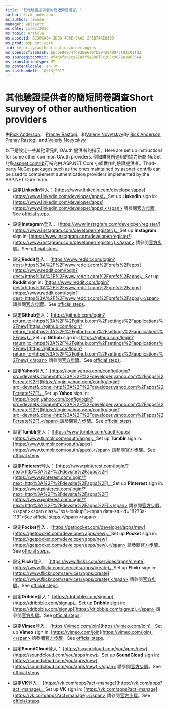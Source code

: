 ```yaml
---
title: "其他驗證提供者的簡短問卷調查。"
author: rick-anderson
ms.author: riande
manager: wpickett
ms.date: 11/03/2016
ms.topic: article
ms.assetid: BC36CA84-3DE8-496E-9AA2-2F1B74AE8309
ms.prod: asp.net-core
uid: security/authentication/otherlogins
ms.openlocfilehash: bbc069e974fd826e6e9fb29429a0875f02c01fd3
ms.sourcegitcommit: 8f4d4fad1ca27adf9e396f5c205c9875a3963664
ms.translationtype: MT
ms.contentlocale: zh-TW
ms.lasthandoff: 10/13/2017
---
```

# <a name="short-survey-of-other-authentication-providers"></a><span data-ttu-id="8273a-102">其他驗證提供者的簡短問卷調查</span><span class="sxs-lookup"><span data-stu-id="8273a-102">Short survey of other authentication providers</span></span>

<a name="security-authentication-other-logins"></a>

<span data-ttu-id="8273a-103">由[Rick Anderson](https://twitter.com/RickAndMSFT)， [Pranav Rastogi](https://github.com/rustd)，和[Valeriy Novytskyy](https://github.com/01binary)</span><span class="sxs-lookup"><span data-stu-id="8273a-103">By [Rick Anderson](https://twitter.com/RickAndMSFT), [Pranav Rastogi](https://github.com/rustd), and [Valeriy Novytskyy](https://github.com/01binary)</span></span>

<span data-ttu-id="8273a-104">以下是設定一些其他常見的 OAuth 提供者的指示。</span><span class="sxs-lookup"><span data-stu-id="8273a-104">Here are set up instructions for some other common OAuth providers.</span></span> <span data-ttu-id="8273a-105">例如維護所適用的協力廠商 NuGet 封裝[aspnet contrib](https://www.nuget.org/packages?q=owners%3Aaspnet-contrib+title%3AOAuth)可補充由 ASP.NET Core 小組實作的驗證提供者。</span><span class="sxs-lookup"><span data-stu-id="8273a-105">Third-party NuGet packages such as the ones maintained by [aspnet-contrib](https://www.nuget.org/packages?q=owners%3Aaspnet-contrib+title%3AOAuth) can be used to complement authentication providers implemented by the ASP.NET Core team.</span></span>

* <span data-ttu-id="8273a-106">設定**LinkedIn**登入： [https://www.linkedin.com/developer/apps](https://www.linkedin.com/developer/apps)。</span><span class="sxs-lookup"><span data-stu-id="8273a-106">Set up **LinkedIn** sign in: [https://www.linkedin.com/developer/apps](https://www.linkedin.com/developer/apps).</span></span> <span data-ttu-id="8273a-107">請參閱[官方步驟](https://developer.linkedin.com/docs/oauth2)。</span><span class="sxs-lookup"><span data-stu-id="8273a-107">See [official steps](https://developer.linkedin.com/docs/oauth2).</span></span>

* <span data-ttu-id="8273a-108">設定**Instagram**登入： [https://www.instagram.com/developer/register/](https://www.instagram.com/developer/register/)。</span><span class="sxs-lookup"><span data-stu-id="8273a-108">Set up **Instagram** sign in: [https://www.instagram.com/developer/register/](https://www.instagram.com/developer/register/).</span></span> <span data-ttu-id="8273a-109">請參閱[官方步驟](https://www.instagram.com/developer/authentication/)。</span><span class="sxs-lookup"><span data-stu-id="8273a-109">See [official steps](https://www.instagram.com/developer/authentication/).</span></span>

* <span data-ttu-id="8273a-110">設定**Reddit**登入： [https://www.reddit.com/login?dest=https%3A%2F%2Fwww.reddit.com%2Fprefs%2Fapps](https://www.reddit.com/login?dest=https%3A%2F%2Fwww.reddit.com%2Fprefs%2Fapps)。</span><span class="sxs-lookup"><span data-stu-id="8273a-110">Set up **Reddit** sign in: [https://www.reddit.com/login?dest=https%3A%2F%2Fwww.reddit.com%2Fprefs%2Fapps](https://www.reddit.com/login?dest=https%3A%2F%2Fwww.reddit.com%2Fprefs%2Fapps).</span></span> <span data-ttu-id="8273a-111">請參閱[官方步驟](https://github.com/reddit/reddit/wiki/OAuth2-Quick-Start-Example)。</span><span class="sxs-lookup"><span data-stu-id="8273a-111">See [official steps](https://github.com/reddit/reddit/wiki/OAuth2-Quick-Start-Example).</span></span>

* <span data-ttu-id="8273a-112">設定**Github**登入： [https://github.com/login?return_to=https%3A%2F%2Fgithub.com%2Fsettings%2Fapplications%2Fnew](https://github.com/login?return_to=https%3A%2F%2Fgithub.com%2Fsettings%2Fapplications%2Fnew)。</span><span class="sxs-lookup"><span data-stu-id="8273a-112">Set up **Github** sign in: [https://github.com/login?return_to=https%3A%2F%2Fgithub.com%2Fsettings%2Fapplications%2Fnew](https://github.com/login?return_to=https%3A%2F%2Fgithub.com%2Fsettings%2Fapplications%2Fnew).</span></span> <span data-ttu-id="8273a-113">請參閱[官方步驟](https://developer.github.com/v3/oauth/)。</span><span class="sxs-lookup"><span data-stu-id="8273a-113">See [official steps](https://developer.github.com/v3/oauth/).</span></span>

* <span data-ttu-id="8273a-114">設定**Yahoo**登入： [https://login.yahoo.com/config/login?src=devnet&.done=http%3A%2F%2Fdeveloper.yahoo.com%2Fapps%2Fcreate%2F](https://login.yahoo.com/config/login?src=devnet&.done=http%3A%2F%2Fdeveloper.yahoo.com%2Fapps%2Fcreate%2F)。</span><span class="sxs-lookup"><span data-stu-id="8273a-114">Set up **Yahoo** sign in: [https://login.yahoo.com/config/login?src=devnet&.done=http%3A%2F%2Fdeveloper.yahoo.com%2Fapps%2Fcreate%2F](https://login.yahoo.com/config/login?src=devnet&.done=http%3A%2F%2Fdeveloper.yahoo.com%2Fapps%2Fcreate%2F).</span></span> <span data-ttu-id="8273a-115">請參閱[官方步驟](https://developer.yahoo.com/bbauth/user.html)。</span><span class="sxs-lookup"><span data-stu-id="8273a-115">See [official steps](https://developer.yahoo.com/bbauth/user.html).</span></span>

* <span data-ttu-id="8273a-116">設定**Tumblr**登入： [https://www.tumblr.com/oauth/apps](https://www.tumblr.com/oauth/apps)。</span><span class="sxs-lookup"><span data-stu-id="8273a-116">Set up **Tumblr** sign in: [https://www.tumblr.com/oauth/apps](https://www.tumblr.com/oauth/apps).</span></span> <span data-ttu-id="8273a-117">請參閱[官方步驟](https://www.tumblr.com/docs/api/v2#auth)。</span><span class="sxs-lookup"><span data-stu-id="8273a-117">See [official steps](https://www.tumblr.com/docs/api/v2#auth).</span></span>

* <span data-ttu-id="8273a-118">設定**Pinterest**登入： [https://www.pinterest.com/login/?next=http%3A%2F%2Fdevsite%2Fapps%2F](https://www.pinterest.com/login/?next=http%3A%2F%2Fdevsite%2Fapps%2F)。</span><span class="sxs-lookup"><span data-stu-id="8273a-118">Set up **Pinterest** sign in: [https://www.pinterest.com/login/?next=http%3A%2F%2Fdevsite%2Fapps%2F](https://www.pinterest.com/login/?next=http%3A%2F%2Fdevsite%2Fapps%2F).</span></span> <span data-ttu-id="8273a-119">請參閱[官方步驟](https://developers.pinterest.com/docs/api/overview/?)。</span><span class="sxs-lookup"><span data-stu-id="8273a-119">See [official steps](https://developers.pinterest.com/docs/api/overview/?).</span></span>

* <span data-ttu-id="8273a-120">設定**Pocket**登入： [https://getpocket.com/developer/apps/new](https://getpocket.com/developer/apps/new)。</span><span class="sxs-lookup"><span data-stu-id="8273a-120">Set up **Pocket** sign in: [https://getpocket.com/developer/apps/new](https://getpocket.com/developer/apps/new).</span></span> <span data-ttu-id="8273a-121">請參閱[官方步驟](https://getpocket.com/developer/docs/authentication)。</span><span class="sxs-lookup"><span data-stu-id="8273a-121">See [official steps](https://getpocket.com/developer/docs/authentication).</span></span>

* <span data-ttu-id="8273a-122">設定**Flickr**登入： [https://www.flickr.com/services/apps/create](https://www.flickr.com/services/apps/create)。</span><span class="sxs-lookup"><span data-stu-id="8273a-122">Set up **Flickr** sign in: [https://www.flickr.com/services/apps/create](https://www.flickr.com/services/apps/create).</span></span> <span data-ttu-id="8273a-123">請參閱[官方步驟](https://www.flickr.com/services/api/auth.oauth.html)。</span><span class="sxs-lookup"><span data-stu-id="8273a-123">See [official steps](https://www.flickr.com/services/api/auth.oauth.html).</span></span>

* <span data-ttu-id="8273a-124">設定**Dribble**登入： [https://dribbble.com/signup](https://dribbble.com/signup)。</span><span class="sxs-lookup"><span data-stu-id="8273a-124">Set up **Dribble** sign in: [https://dribbble.com/signup](https://dribbble.com/signup).</span></span> <span data-ttu-id="8273a-125">請參閱[官方步驟](http://developer.dribbble.com/v1/oauth/)。</span><span class="sxs-lookup"><span data-stu-id="8273a-125">See [official steps](http://developer.dribbble.com/v1/oauth/).</span></span>

* <span data-ttu-id="8273a-126">設定**Vimeo**登入： [https://vimeo.com/join](https://vimeo.com/join)。</span><span class="sxs-lookup"><span data-stu-id="8273a-126">Set up **Vimeo** sign in: [https://vimeo.com/join](https://vimeo.com/join).</span></span> <span data-ttu-id="8273a-127">請參閱[官方步驟](https://developer.vimeo.com/api/authentication)。</span><span class="sxs-lookup"><span data-stu-id="8273a-127">See [official steps](https://developer.vimeo.com/api/authentication).</span></span>

* <span data-ttu-id="8273a-128">設定**SoundCloud**登入： [https://soundcloud.com/you/apps/new](https://soundcloud.com/you/apps/new)。</span><span class="sxs-lookup"><span data-stu-id="8273a-128">Set up **SoundCloud** sign in: [https://soundcloud.com/you/apps/new](https://soundcloud.com/you/apps/new).</span></span> <span data-ttu-id="8273a-129">請參閱[官方步驟](https://developers.soundcloud.com/blog/we-love-oauth-2)。</span><span class="sxs-lookup"><span data-stu-id="8273a-129">See [official steps](https://developers.soundcloud.com/blog/we-love-oauth-2).</span></span>

* <span data-ttu-id="8273a-130">設定**VK**登入： [https://vk.com/apps?act=manage](https://vk.com/apps?act=manage)。</span><span class="sxs-lookup"><span data-stu-id="8273a-130">Set up **VK** sign in: [https://vk.com/apps?act=manage](https://vk.com/apps?act=manage).</span></span> <span data-ttu-id="8273a-131">請參閱[官方步驟](https://vk.com/pages?oid=-17680044&p=Authorizing_Sites)。</span><span class="sxs-lookup"><span data-stu-id="8273a-131">See [official steps](https://vk.com/pages?oid=-17680044&p=Authorizing_Sites).</span></span>
